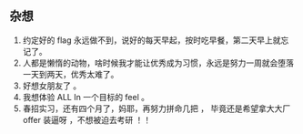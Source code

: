 ## 杂想
1. 约定好的 flag 永远做不到，说好的每天早起，按时吃早餐，第二天早上就忘记了。
2. 人都是懒惰的动物，啥时候我才能让优秀成为习惯，永远是努力一周就会堕落一天到两天，优秀太难了。
3. 好想女朋友了 。 
4. 我想体验 ALL In 一个目标的 feel 。
5. 春招实习，还有四个月了，妈耶，再努力拼命几把 ， 毕竟还是希望拿大大厂 offer 装逼呀 ，不想被迫去考研 ！！